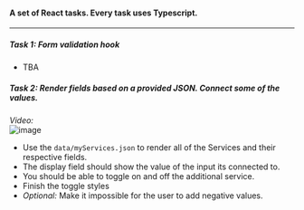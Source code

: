 #### A set of React tasks. Every task uses Typescript.

---

##### Task 1: Form validation hook
- TBA


##### Task 2: Render fields based on a provided JSON. Connect some of the values.
_Video:_ <br>
![image](./fixed_connected_fields.gif)

- Use the `data/myServices.json` to render all of the Services and their respective fields. 
- The display field should show the value of the input its connected to.
- You should be able to toggle on and off the additional service.
- Finish the toggle styles
- _Optional:_ Make it impossible for the user to add negative values. 
